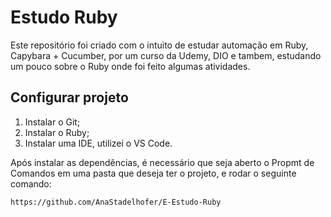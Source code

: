 # Estudo Ruby

Este repositório foi criado com o intuito de estudar automação em Ruby, Capybara + Cucumber, por um curso da Udemy, DIO e tambem, estudando um pouco sobre o Ruby onde foi feito algumas atividades.

## Configurar projeto

1. Instalar o Git;
2. Instalar o Ruby;
3. Instalar uma IDE, utilizei o VS Code.

Após instalar as dependências, é necessário que seja aberto o Propmt de Comandos em uma pasta que deseja ter o projeto, e rodar o seguinte comando:

```
https://github.com/AnaStadelhofer/E-Estudo-Ruby
```

